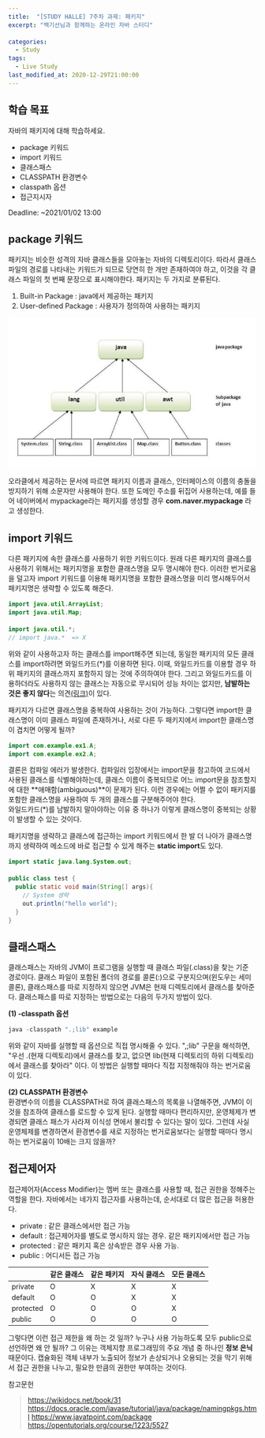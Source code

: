 ```yaml
---
title:  "[STUDY HALLE] 7주차 과제: 패키지"
excerpt: "백기선님과 함께하는 온라인 자바 스터디"

categories:
  - Study
tags:
  - Live Study
last_modified_at: 2020-12-29T21:00:00
---
```

## 학습 목표
자바의 패키지에 대해 학습하세요.

- package 키워드
- import 키워드
- 클래스패스
- CLASSPATH 환경변수
- classpath 옵션
- 접근지시자

Deadline: ~2021/01/02 13:00

## package 키워드
패키지는 비슷한 성격의 자바 클래스들을 모아놓는 자바의 디렉토리이다. 따라서 클래스 파일의 경로를 나타내는 키워드가 되므로 당연히 한 개만 존재하여야 하고, 이것을 각 클래스 파일의 첫 번째 문장으로 표시해야한다.
패키지는 두 가지로 분류된다.

1. Built-in Package : java에서 제공하는 패키지
1. User-defined Package : 사용자가 정의하여 사용하는 패키지

![](/assets/images/live-study/package1.png)
 
오라클에서 제공하는 문서에 따르면 패키지 이름과 클래스, 인터페이스의 이름의 충돌을 방지하기 위해 소문자만 사용해야 한다. 또한 도메인 주소를 뒤집어 사용하는데, 예를 들어 네이버에서 mypackage라는 패키지를 생성할 경우 **com.naver.mypackage** 라고 생성한다. 

## import 키워드
다른 패키지에 속한 클래스를 사용하기 위한 키워드이다. 원래 다른 패키지의 클래스를 사용하기 위해서는 패키지명을 포함한 클래스명을 모두 명시해야 한다. 이러한 번거로움을 덜고자 import 키워드를 이용해 패키지명을 포함한 클래스명을 미리 명시해두어서 패키지명은 생략할 수 있도록 해준다. 

```java
import java.util.ArrayList;
import java.util.Map;

import java.util.*;
// import java.*  => X
```
위와 같이 사용하고자 하는 클래스를 import해주면 되는데, 동일한 패키지의 모든 클래스를 import하려면 와일드카드(*)를 이용하면 된다. 이때, 와일드카드를 이용할 경우 하위 패키지의 클래스까지 포함하지 않는 것에 주의하여야 한다. 그리고 와일드카드를 이용하더라도 사용하지 않는 클래스는 자동으로 무시되어 성능 차이는 없지만, **남발하는 것은 좋지 않다**는 의견[(링크)](https://stackoverflow.com/questions/187453/import-package-vs-import-package-specifictype)이 있다.


패키지가 다르면 클래스명을 중복하여 사용하는 것이 가능하다. 그렇다면 import한 클래스명이 이미 클래스 파일에 존재하거나, 서로 다른 두 패키지에서 import한 클래스명이 겹치면 어떻게 될까?
```java
import com.example.ex1.A;
import com.example.ex2.A;
```
결론은 컴파일 에러가 발생한다. 컴파일러 입장에서는 import문을 참고하여 코드에서 사용된 클래스를 식별해야하는데, 클래스 이름이 중복되므로 어느 import문을 참조할지에 대한 **애매함(ambiguous)**이 문제가 된다. 이런 경우에는 어쩔 수 없이 패키지를 포함한 클래스명을 사용하여 두 개의 클래스를 구분해주어야 한다.  
와일드카드(*)를 남발하지 말아야하는 이유 중 하나가 이렇게 클래스명이 중복되는 상황이 발생할 수 있는 것이다.

패키지명을 생략하고 클래스에 접근하는 import 키워드에서 한 발 더 나아가 클래스명까지 생략하여 메소드에 바로 접근할 수 있게 해주는 **static import**도 있다.

```java
import static java.lang.System.out;

public class test {
  public static void main(String[] args){
    // System 생략
    out.println("hello world");
  }
}
```

## 클래스패스
클래스패스는 자바의 JVM이 프로그램을 실행할 때 클래스 파일(.class)을 찾는 기준 경로이다. 클래스 파일이 포함된 폴더의 경로를 콜론(:)으로 구분지으며(윈도우는 세미콜론), 클래스패스를 따로 지정하지 않으면 JVM은 현재 디렉토리에서 클래스를 찾아준다. 클래스패스를 따로 지정하는 방법으로는 다음의 두가지 방법이 있다.

**(1) -classpath 옵션**

```java
java -classpath ".;lib" example 
```
위와 같이 자바를 실행할 때 옵션으로 직접 명시해줄 수 있다. ",;lib" 구문을 해석하면, "우선 .(현재 디렉토리)에서 클래스를 찾고, 없으면 lib(현재 디렉토리의 하위 디렉토리)에서 클래스를 찾아라" 이다. 이 방법은 실행할 때마다 직접 지정해줘야 하는 번거로움이 있다.

**(2) CLASSPATH 환경변수**  
환경변수의 이름을 CLASSPATH로 하여 클래스패스의 목록을 나열해주면, JVM이 이것을 참조하여 클래스를 로드할 수 있게 된다. 실행할 때마다 편리하지만, 운영체제가 변경되면 클래스 패스가 사라져 이식성 면에서 불리할 수 있다는 말이 있다. 그런데 사실 운영체제를 변경하면서 환경변수를 새로 지정하는 번거로움보다는 실행할 때마다 명시하는 번거로움이 10배는 크지 않을까?

## 접근제어자
접근제어자(Access Modifier)는 멤버 또는 클래스를 사용할 때, 접근 권한을 정해주는 역할을 한다. 자바에서는 네가지 접근자를 사용하는데, 순서대로 더 많은 접근을 허용한다.

- private : 같은 클래스에서만 접근 가능
- default : 접근제어자를 별도로 명시하지 않는 경우. 같은 패키지에서만 접근 가능
- protected : 같은 패키지 혹은 상속받은 경우 사용 가능.
- public : 어디서든 접근 가능

| |같은 클래스 | 같은 패키지| 자식 클래스 | 모든 클래스 |
|---|---|---|---|---|
|private| O | X | X | X |
|default| O | O | X | X |
|protected| O | O | O | X |
|public| O | O | O | O |

그렇다면 이런 접근 제한을 왜 하는 것 일까? 누구나 사용 가능하도록 모두 public으로 선언하면 왜 안 될까? 그 이유는 객체지향 프로그래밍의 주요 개념 중 하나인 **정보 은닉**때문이다. 캡슐화된 객체 내부가 노출되어 정보가 손상되거나 오용되는 것을 막기 위해서 접근 권한을 나누고, 필요한 만큼의 권한만 부여하는 것이다.


참고문헌
>https://wikidocs.net/book/31
https://docs.oracle.com/javase/tutorial/java/package/namingpkgs.html
https://www.javatpoint.com/package
https://opentutorials.org/course/1223/5527